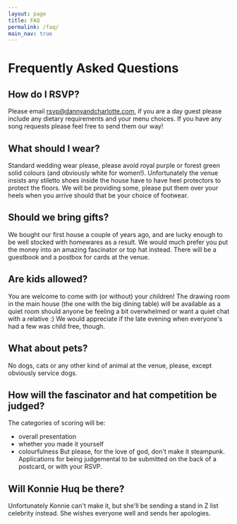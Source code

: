 ```yaml
---
layout: page
title: FAQ
permalink: /faq/
main_nav: true
---
```

# Frequently Asked Questions

## How do I RSVP?
Please email rsvp@dannyandcharlotte.com, if you are a day guest please include any dietary requirements and your menu choices. If you have any song requests please feel free to send them our way!

## What should I wear?
Standard wedding wear please, please avoid royal purple or forest green solid colours (and obviously white for women!). Unfortunately the venue insists any stiletto shoes inside the house have to have heel protectors to protect the floors. We will be providing some, please put them over your heels when you arrive should that be your choice of footwear. 

## Should we bring gifts?
We bought our first house a couple of years ago, and are lucky enough to be well stocked with homewares as a result. We would much prefer you put the money into an amazing fascinator or top hat instead. There will be a guestbook and a postbox for cards at the venue.

## Are kids allowed?
You are welcome to come with (or without) your children! The drawing room in the main house (the one with the big dining table) will be available as a quiet room should anyone be feeling a bit overwhelmed or want a quiet chat with a relative :) We would appreciate if the late evening when everyone's had a few was child free, though.

## What about pets?
No dogs, cats or any other kind of animal at the venue, please, except obviously service dogs. 

## How will the fascinator and hat competition be judged?
The categories of scoring will be:
- overall presentation
- whether you made it yourself
- colourfulness
But please, for the love of god, don't make it steampunk. Applications for being judgemental to be submitted on the back of a postcard, or with your RSVP. 

## Will Konnie Huq be there?
Unfortunately Konnie can't make it, but she'll be sending a stand in Z list celebrity instead. She wishes everyone well and sends her apologies.